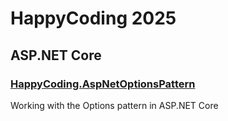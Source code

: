# HappyCoding 2025
## ASP.NET Core
### [HappyCoding.AspNetOptionsPattern](HappyCoding.AspNetOptionsPattern)
Working with the Options pattern in ASP.NET Core

